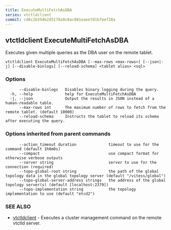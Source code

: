 ```yaml
---
title: ExecuteMultiFetchAsDBA
series: vtctldclient
commit: cd0c2b594b2d5178a9c8ac081eaee7d1b7eef28a
---
```

## vtctldclient ExecuteMultiFetchAsDBA

Executes given multiple queries as the DBA user on the remote tablet.

```
vtctldclient ExecuteMultiFetchAsDBA [--max-rows <max-rows>] [--json|-j] [--disable-binlogs] [--reload-schema] <tablet alias> <sql>
```

### Options

```
      --disable-binlogs   Disables binary logging during the query.
  -h, --help              help for ExecuteMultiFetchAsDBA
  -j, --json              Output the results in JSON instead of a human-readable table.
      --max-rows int      The maximum number of rows to fetch from the remote tablet. (default 10000)
      --reload-schema     Instructs the tablet to reload its schema after executing the query.
```

### Options inherited from parent commands

```
      --action_timeout duration              timeout to use for the command (default 1h0m0s)
      --compact                              use compact format for otherwise verbose outputs
      --server string                        server to use for the connection (required)
      --topo-global-root string              the path of the global topology data in the global topology server (default "/vitess/global")
      --topo-global-server-address strings   the address of the global topology server(s) (default [localhost:2379])
      --topo-implementation string           the topology implementation to use (default "etcd2")
```

### SEE ALSO

* [vtctldclient](../)	 - Executes a cluster management command on the remote vtctld server.

